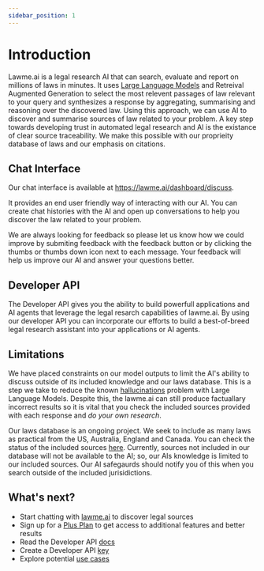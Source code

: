 ```yaml
---
sidebar_position: 1
---
```


# Introduction

Lawme.ai is a legal research AI that can search, evaluate and report on millions of laws in minutes. It uses [Large Language Models](https://en.wikipedia.org/wiki/Large_language_model) and Retreival Augmented Generation to select the most relevent passages of law relevant to your query and synthesizes a response by aggregating, summarising and reasoning over the discovered law. Using this approach, we can use AI to discover and summarise sources of law related to your problem. A key step towards developing trust in automated legal research and AI is the existance of clear source traceability. We make this possible with our proprieity database of laws and our emphasis on citations.

## Chat Interface

Our chat interface is available at https://lawme.ai/dashboard/discuss.

It provides an end user friendly way of interacting with our AI. You can create chat histories with the AI and open up conversations to help you discover the law related to your problem.

We are always looking for feedback so please let us know how we could improve by submiting feedback with the feedback button or by clicking the thumbs or thumbs down icon next to each message. Your feedback will help us improve our AI and answer your questions better.

## Developer API

The Developer API gives you the ability to build powerfull applications and AI agents that leverage the legal resarch capabilities of lawme.ai. By using our developer API you can incorporate our efforts to build a best-of-breed legal research assistant into your applications or AI agents.

## Limitations

We have placed constraints on our model outputs to limit the AI's ability to discuss outside of its included knowledge and our laws database. This is a step we take to reduce the known [hallucinations](<https://en.wikipedia.org/wiki/Hallucination_(artificial_intelligence)>) problem with Large Language Models. Despite this, the lawme.ai can still produce factuallary incorrect results so it is vital that you check the included sources provided with each response and _do your own research_.

Our laws database is an ongoing project. We seek to include as many laws as practical from the US, Australia, England and Canada. You can check the status of the included sources [here](https://lawme.ai/sources). Currently, sources not included in our database will not be available to the AI; so, our AIs knowledge is limited to our included sources. Our AI safegaurds should notify you of this when you search outside of the included jurisidictions.

## What's next?

- Start chatting with [lawme.ai](https://lawme.ai/dashboard/chat) to discover legal sources
- Sign up for a [Plus Plan](https://lawme.ai/account/subscription) to get access to additional features and better results
- Read the Developer API [docs](https://docs.lawme.ai/docs/getting-started)
- Create a Developer API [key](https://lawme.ai/account/developer)
- Explore potential [use cases](https://docs.lawme.ai/docs/use-cases)

